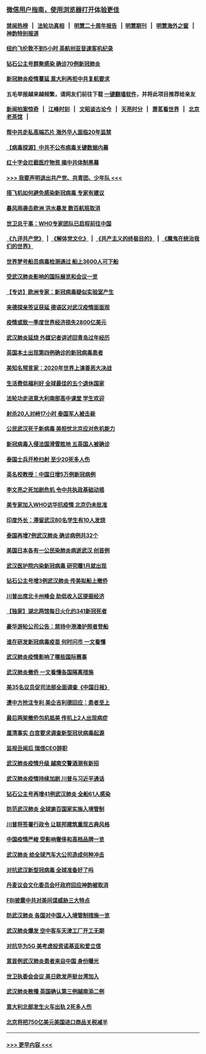 ### [微信用户指南，使用浏览器打开体验更佳](https://github.com/gfw-breaker/banned-news1/blob/master/indexes/wechat-guide.md?t=0)
#### [禁闻热榜](热点新闻.md?t=0)  &nbsp;&nbsp;|&nbsp;&nbsp; [法轮功真相](https://github.com/gfw-breaker/truth/blob/master/README.md?t=0) &nbsp;&nbsp;|&nbsp;&nbsp; [明慧二十周年报告](https://github.com/gfw-breaker/mh-reports/blob/master/README.md?t=0) &nbsp;&nbsp;|&nbsp;&nbsp;[明慧期刊](https://github.com/gfw-breaker/mh-qikan) &nbsp;&nbsp;|&nbsp;&nbsp; [明慧海外之窗](https://github.com/gfw-breaker/mh-news/blob/master/README.md?t=0) &nbsp;&nbsp;|&nbsp;&nbsp; [神韵特别报道](https://github.com/gfw-breaker/mh-news/blob/master/shenyun.md?t=0)
#### [纽约飞伦敦不到5小时 英航创亚音速客机纪录](../pages/nsc418/n11857405.md?t=02101433) 
#### [钻石公主号群聚感染 确诊70例新冠肺炎](../pages/nsc418/n11857366.md?t=02101433) 
#### [新冠肺炎疫情蔓延 意大利再拒中共复航要求](../pages/nsc418/n11857200.md?t=02101433) 
#### 五毛举报越来越频繁，请网友们前往下载 [一键翻墙软件](https://github.com/gfw-breaker/ssr-accounts)，并将此项目推荐给亲友
#### [新闻拍案惊奇](https://github.com/gfw-breaker/banned-news1/blob/master/pages/link4.md) &nbsp;&nbsp;|&nbsp;&nbsp; [江峰时刻](https://github.com/gfw-breaker/banned-news1/blob/master/pages/link4.md) &nbsp;&nbsp;|&nbsp;&nbsp; [文昭谈古论今](https://github.com/gfw-breaker/banned-news1/blob/master/pages/link4.md) &nbsp;&nbsp;|&nbsp;&nbsp; [天亮时分](https://github.com/gfw-breaker/banned-news1/blob/master/pages/link4.md) &nbsp;&nbsp;|&nbsp;&nbsp; [萧茗看世界](https://github.com/gfw-breaker/banned-news1/blob/master/pages/link4.md) &nbsp;&nbsp;|&nbsp;&nbsp; [北京老茶馆](https://github.com/gfw-breaker/banned-news1/blob/master/pages/link4.md) &nbsp;&nbsp;|&nbsp;&nbsp; 
#### [帮中共走私高端芯片 海外华人面临20年监禁](../pages/nsc418/n11855016.md?t=02101433) 
#### [【病毒探源】中共不公布病毒关键数据内幕](../pages/nsc418/n11856584.md?t=02101433) 
#### [红十字会拦截医疗物资 揭中共体制黑幕](../pages/nsc418/n11856750.md?t=02101433) 
#### [>>> 我要声明退出共产党、共青团、少年队 <<<](https://github.com/begood0513/goodnews/blob/master/quit/letter.md) 
#### [搭飞机如何避免感染新冠病毒 专家有建议](../pages/nsc418/n11853427.md?t=02101433) 
#### [暴风雨袭击欧洲 洪水暴发 数百航班取消](../pages/nsc418/n11856453.md?t=02101433) 
#### [世卫总干事：WHO专家团队已启程前往中国](../pages/nsc418/n11856612.md?t=02101433) 
#### [《九评共产党》](https://github.com/begood0513/9ping.md/blob/master/README.md) &nbsp;|&nbsp; [《解体党文化》](../../../../jtdwh.md/blob/master/README.md)  &nbsp;|&nbsp; [《共产主义的终极目的》](../../../../gczydzjmd.md/blob/master/README.md) &nbsp;|&nbsp; [《魔鬼在统治我们的世界》](../../../../mgztzwmdsj.md/blob/master/README.md) 
#### [世界梦号船员病毒检测通过 船上3600人可下船](../pages/nsc418/n11856520.md?t=02101433) 
#### [受武汉肺炎影响的国际展览和会议一览](../pages/nsc418/n11856420.md?t=02101433) 
#### [【专访】欧洲专家：新冠病毒疑似实验室产生](../pages/nsc418/n11856378.md?t=02101433) 
#### [来德探亲签证获延 德语区对武汉疫情面面观](../pages/nsc418/n11856283.md?t=02101433) 
#### [疫情或致一季度世界经济损失2800亿美元](../pages/nsc418/n11855639.md?t=02101433) 
#### [武汉肺炎延烧 外媒记者讲述回青岛过年经历](../pages/nsc418/n11856159.md?t=02101433) 
#### [英国本土出现第四例确诊的新冠病毒患者](../pages/nsc418/n11855930.md?t=02101433) 
#### [美知名预言家：2020年世界上演善恶大决战](../pages/nsc418/n11855418.md?t=02101433) 
#### [生活费低福利好 全球最佳的五个退休国家](../pages/nsc418/n11848347.md?t=02101433) 
#### [法轮功走进意大利南部高中课堂 学生欢迎](../pages/nsc418/n11853859.md?t=02101433) 
#### [射杀20人对峙17小时 泰国军人被击毙](../pages/nsc418/n11854869.md?t=02101433) 
#### [公民武汉死于新病毒 美担忧北京应对危机能力](../pages/nsc418/n11854331.md?t=02101433) 
#### [新冠病毒入侵法国滑雪胜地 五英国人被确诊](../pages/nsc418/n11854307.md?t=02101433) 
#### [泰国士兵开枪扫射 至少20死多人伤](../pages/nsc418/n11854276.md?t=02101433) 
#### [英名校教授：中国日增5万例新冠病例](../pages/nsc418/n11854174.md?t=02101433) 
#### [李文亮之死加剧危机 令中共执政基础动摇](../pages/nsc418/n11854003.md?t=02101433) 
#### [美专家加入WHO访华抗疫情 北京仍未批准](../pages/nsc418/n11854043.md?t=02101433) 
#### [印度外长：滞留武汉80名学生有10人发烧](../pages/nsc418/n11853821.md?t=02101433) 
#### [泰国再增7例武汉肺炎 确诊病例共32个](../pages/nsc418/n11853808.md?t=02101433) 
#### [美国日本各有一公民染肺炎病逝武汉 创首例](../pages/nsc418/n11853509.md?t=02101433) 
#### [武汉医护院内染新冠病毒 研究曝1月就出现](../pages/nsc418/n11852928.md?t=02101433) 
#### [钻石公主号增3例武汉肺炎 传美拟船上撤侨](../pages/nsc418/n11853240.md?t=02101433) 
#### [川普出席北卡州峰会 助低收入区提振经济](../pages/nsc418/n11853232.md?t=02101433) 
#### [【独家】湖北两馆每日火化约341新冠死者](../pages/nsc418/n11845444.md?t=02101433) 
#### [豪华游轮公司公告：禁持中港澳护照者登船](../pages/nsc418/n11852761.md?t=02101433) 
#### [谁在研发新冠病毒疫苗 何时问市 一文看懂](../pages/nsc418/n11852840.md?t=02101433) 
#### [武汉肺炎疫情影响了哪些国际赛事](../pages/nsc418/n11852441.md?t=02101433) 
#### [武汉肺炎撤侨 一文看懂各国隔离措施](../pages/nsc418/n11844216.md?t=02101433) 
#### [美35名议员促司法部全面调查《中国日报》](../pages/nsc418/n11852435.md?t=02101433) 
#### [遭中方抢注专利 美企吉利德回应：患者至上](../pages/nsc418/n11852037.md?t=02101433) 
#### [最后两架撤侨包机抵美 传机上2人出现病症](../pages/nsc418/n11852173.md?t=02101433) 
#### [厘清事实 白宫要求调查新型冠状病毒起源](../pages/nsc418/n11852106.md?t=02101433) 
#### [监视丑闻后 瑞信CEO辞职](../pages/nsc418/n11852127.md?t=02101433) 
#### [武汉肺炎疫情升级 越南交警酒测有新招](../pages/nsc418/n11851632.md?t=02101433) 
#### [武汉肺炎疫情持续加剧 川普与习近平通话](../pages/nsc418/n11851613.md?t=02101433) 
#### [钻石公主号再增41例武汉肺炎 全船61人感染](../pages/nsc418/n11850401.md?t=02101433) 
#### [防范武汉肺炎 全球逾百国家实施入境管制](../pages/nsc418/n11850557.md?t=02101433) 
#### [川普将签署行政令 让联邦建筑重现古典风格](../pages/nsc418/n11850654.md?t=02101433) 
#### [中国疫情严峻 受影响奢侈和高档品牌一览](../pages/nsc418/n11850319.md?t=02101433) 
#### [武汉肺炎 给全球汽车大公司造成何种冲击](../pages/nsc418/n11850056.md?t=02101433) 
#### [对抗武汉新型冠病毒 全球准备好了吗](../pages/nsc418/n11850142.md?t=02101433) 
#### [丹麦议会文化委员会吁政府回应神韵被取消](../pages/nsc418/n11849312.md?t=02101433) 
#### [FBI披露中共对美间谍威胁三大特点](../pages/nsc418/n11849700.md?t=02101433) 
#### [防武汉肺炎 各国对中国人入境管制措施一览](../pages/nsc418/n11838726.md?t=02101433) 
#### [武汉肺炎爆发 空中客车天津工厂开工无期](../pages/nsc418/n11849634.md?t=02101433) 
#### [对抗华为5G 美考虑投资诺基亚和爱立信](../pages/nsc418/n11849510.md?t=02101433) 
#### [意首例武汉肺炎患者来自中国 身份曝光](../pages/nsc418/n11849454.md?t=02101433) 
#### [世卫执委会会议 美日欧发声挺台湾加入](../pages/nsc418/n11849433.md?t=02101433) 
#### [武汉肺炎散播 英国确认第三例越南添二例](../pages/nsc418/n11849439.md?t=02101433) 
#### [意大利北部发生火车出轨 2死多人伤](../pages/nsc418/n11848999.md?t=02101433) 
#### [北京将把750亿美元美国进口商品关税减半](../pages/nsc418/n11848896.md?t=02101433) 

----
#### [ >>> 更早内容 <<< ](../indexes/nsc418-earlier.md)
